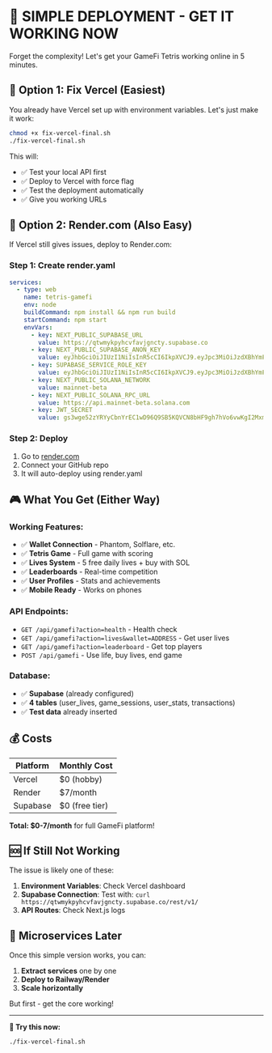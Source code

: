 # 🎯 SIMPLE DEPLOYMENT - GET IT WORKING NOW

Forget the complexity! Let's get your GameFi Tetris working online in 5 minutes.

## 🚀 Option 1: Fix Vercel (Easiest)

You already have Vercel set up with environment variables. Let's just make it work:

```bash
chmod +x fix-vercel-final.sh
./fix-vercel-final.sh
```

This will:
- ✅ Test your local API first
- ✅ Deploy to Vercel with force flag
- ✅ Test the deployment automatically
- ✅ Give you working URLs

## 🚀 Option 2: Render.com (Also Easy)

If Vercel still gives issues, deploy to Render.com:

### Step 1: Create render.yaml
```yaml
services:
  - type: web
    name: tetris-gamefi
    env: node
    buildCommand: npm install && npm run build
    startCommand: npm start
    envVars:
      - key: NEXT_PUBLIC_SUPABASE_URL
        value: https://qtwmykpyhcvfavjgncty.supabase.co
      - key: NEXT_PUBLIC_SUPABASE_ANON_KEY
        value: eyJhbGciOiJIUzI1NiIsInR5cCI6IkpXVCJ9.eyJpc3MiOiJzdXBhYmFzZSIsInJlZiI6InF0d215a3B5aGN2ZmF2amduY3R5Iiwicm9sZSI6ImFub24iLCJpYXQiOjE3NTEwNTU2MDcsImV4cCI6MjA2NjYzMTYwN30.lhpqOaxVxadQamtHT_vx3-JyoKyThV3uMGMLvOMHRyU
      - key: SUPABASE_SERVICE_ROLE_KEY
        value: eyJhbGciOiJIUzI1NiIsInR5cCI6IkpXVCJ9.eyJpc3MiOiJzdXBhYmFzZSIsInJlZiI6InF0d215a3B5aGN2ZmF2amduY3R5Iiwicm9sZSI6InNlcnZpY2Vfcm9sZSIsImlhdCI6MTc1MTA1NTYwNywiZXhwIjoyMDY2NjMxNjA3fQ.fwu/6tRriMFnAYMa2UH6HoKu2uMdCU8P8wScHcX3Us0kFbOl0pfQ0vjPUM34XRyRu82LZ0dVCmAiXUJjlVpC2A
      - key: NEXT_PUBLIC_SOLANA_NETWORK
        value: mainnet-beta
      - key: NEXT_PUBLIC_SOLANA_RPC_URL
        value: https://api.mainnet-beta.solana.com
      - key: JWT_SECRET
        value: gs3wge52zYRYyCbnYrEC1wD96Q9SB5KQVCN8bHF9gh7hVo6vwKgI2Mxm7/OiczdpExnpd5tTAETIKW6KAfGRjvw==
```

### Step 2: Deploy
1. Go to [render.com](https://render.com)
2. Connect your GitHub repo
3. It will auto-deploy using render.yaml

## 🎮 What You Get (Either Way)

### Working Features:
- ✅ **Wallet Connection** - Phantom, Solflare, etc.
- ✅ **Tetris Game** - Full game with scoring
- ✅ **Lives System** - 5 free daily lives + buy with SOL
- ✅ **Leaderboards** - Real-time competition
- ✅ **User Profiles** - Stats and achievements
- ✅ **Mobile Ready** - Works on phones

### API Endpoints:
- `GET /api/gamefi?action=health` - Health check
- `GET /api/gamefi?action=lives&wallet=ADDRESS` - Get user lives
- `GET /api/gamefi?action=leaderboard` - Get top players
- `POST /api/gamefi` - Use life, buy lives, end game

### Database:
- ✅ **Supabase** (already configured)
- ✅ **4 tables** (user_lives, game_sessions, user_stats, transactions)
- ✅ **Test data** already inserted

## 💰 Costs

| Platform | Monthly Cost |
|----------|--------------|
| Vercel | $0 (hobby) |
| Render | $7/month |
| Supabase | $0 (free tier) |

**Total: $0-7/month** for full GameFi platform!

## 🆘 If Still Not Working

The issue is likely one of these:

1. **Environment Variables**: Check Vercel dashboard
2. **Supabase Connection**: Test with: `curl https://qtwmykpyhcvfavjgncty.supabase.co/rest/v1/`
3. **API Routes**: Check Next.js logs

## 🚀 Microservices Later

Once this simple version works, you can:
1. **Extract services** one by one
2. **Deploy to Railway/Render** 
3. **Scale horizontally**

But first - get the core working! 

---

**🎯 Try this now:**
```bash
./fix-vercel-final.sh
``` 